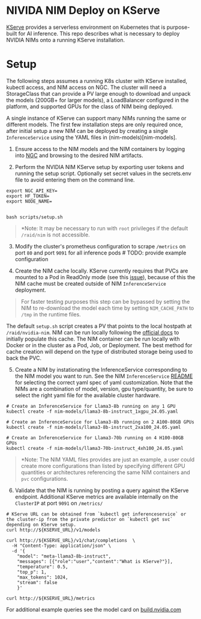# NIVIDA NIM Deploy on KServe
[KServe](https://github.com/kserve/kserve) provides a serverless environment on Kubernetes that is purpose-built for AI inference. This repo describes what is necessary to deploy NVIDIA NIMs onto a running KServe installation.

# Setup

The following steps assumes a running K8s cluster with KServe installed, kubectl access, and NIM access on NGC. The cluster will need a StorageClass that can provide a PV large enough to download and unpack the models (200GB+ for larger models), a LoadBalancer configured in the platform, and supported GPUs for the class of NIM being deployed.

A single instance of KServe can support many NIMs running the same or different models. The first few installation steps are only required once, after initial setup a new NIM can be deployed by creating a single `InferenceService` using the YAML files in (nim-models)[nim-models].

1. Ensure access to the NIM models and the NIM containers by logging into [NGC](ngc.nvidia.com) and browsing to the desired NIM artifacts.

2. Perform the NVIDIA NIM KServe setup by exporting user tokens and running the setup script. Optionally set secret values in the secrets.env file to avoid entering them on the command line.
```
export NGC_API_KEY=
export HF_TOKEN=
export NODE_NAME=


bash scripts/setup.sh
```

> *Note: It may be necessary to run with `root` privileges if the default `/raid/nim` is not accessible.

3. Modify the cluster's prometheus configuration to scrape `/metrics` on port `80` and port `9091` for all inference pods # TODO: provide example configuration

4. Create the NIM cache locally. KServe currently requires that PVCs are mounted to a Pod in ReadOnly mode (see this [issue](https://github.com/kserve/kserve/issues/3687)), because of this the NIM cache must be created outside of NIM `InferenceService` deployment.

> For faster testing purposes this step can be bypassed by setting the NIM to re-download the model each time by setting `NIM_CACHE_PATH` to `/tmp` in the runtime files.

The default `setup.sh` script creates a PV that points to the local hostpath at `/raid/nvidia-nim`. NIM can be run locally following the [official docs](https://docs.nvidia.com/nim/large-language-models/latest/getting-started.html#launch-nvidia-nim-for-llms) to initially populate this cache. The NIM container can be run locally with Docker or in the cluster as a Pod, Job, or Deployment. The best method for cache creation will depend on the type of distributed storage being used to back the PVC.

5. Create a NIM by instationating the InferenceService corresponding to the NIM model you want to run. See the NIM  `InferenceService` [README](nim-models/README.md) for selecting the correct yaml spec of yaml customization. Note that the NIMs are a combination of model, version, gpu type/quantity, be sure to select the right yaml file for the available cluster hardware.

```
# Create an InferenceService for Llama3-8b running on any 1 GPU
kubectl create -f nim-models/llama3-8b-instruct_1xgpu_24.05.yaml

# Create an InferenceService for Llama3-8b running on 2 A100-80GB GPUs
kubectl create -f nim-models/llama3-8b-instruct_2xa100_24.05.yaml

# Create an InferenceService for Llama3-70b running on 4 H100-80GB GPUs
kubectl create -f nim-models/llama3-70b-instruct_4xh100_24.05.yaml
```

 > *Note: The NIM YAML files  provides are just an example, a user could create more configurations than listed by specifying different GPU quantities or architectures referencing the same NIM containers and `pvc` configurations.

6. Validate that the NIM is running by posting a query against the KServe endpoint. Additional KServe metrics are available internally on the `ClusterIP` at port `9091` on `/metrics/`

```
# KServe URL can be obtained from `kubectl get inferenceservice` or the cluster-ip from the private predictor on `kubectl get svc` depending on KServe setup.
curl http://${KSERVE_URL}/v1/models

curl http://${KSERVE_URL}/v1/chat/completions  \
  -H "Content-Type: application/json" \
  -d '{
    "model": "meta-llama3-8b-instruct",
    "messages": [{"role":"user","content":"What is KServe?"}],
    "temperature": 0.5,   
    "top_p": 1,
    "max_tokens": 1024,
    "stream": false 
    }'

curl http://${KSERVE_URL}/metrics

```

For additional example queries see the model card on [build.nvidia.com](https://build.nvidia.com/meta/llama3-70b)
